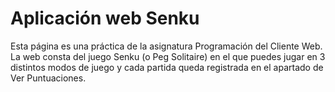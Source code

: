 # Aplicación web Senku

Esta página es una práctica de la asignatura Programación del Cliente Web. La web consta del juego Senku (o Peg Solitaire) en el que puedes jugar en 3 distintos modos de juego y cada partida queda registrada en el apartado de Ver Puntuaciones.